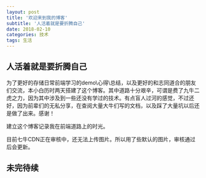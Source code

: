 ```yaml
---
layout: post
title: '欢迎来到我的博客'
subtitle: '人活着就是要折腾自己'
date: 2018-02-10
categories: 技术
tags: 生活
---
```

## 人活着就是要折腾自己
为了更好的存储日常前端学习的demo\心得\总结，以及更好的和志同道合的朋友们交流，本小白历时两天搭建了这个博客。其中道路十分艰辛，可谓是费了九牛二虎之力，因为其中涉及到一些还没有学过的技术。有点盲人过河的感觉，不过还好，因为前辈们的无私分享，在查阅大量大牛们写的文档，以及踩了大量坑以后还是做了出来。感谢！

建立这个博客记录我在前端道路上的时光。

目前七牛CDN正在审核中，还无法上传图片。所以用了些默认的图片，审核通过后会更新。
## 未完待续